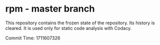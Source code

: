 # rpm - master branch

This repository contains the frozen state of the repository.
Its history is cleared. It is used only for static code
analysis with Codacy.

Commit Time: 1711607326